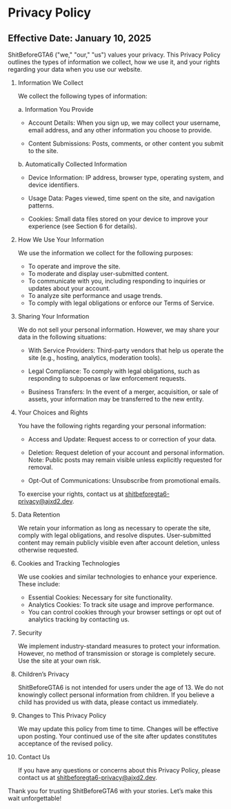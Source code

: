 # Privacy Policy

## Effective Date: January 10, 2025

ShitBeforeGTA6 ("we," "our," "us") values your privacy. This Privacy Policy outlines the types of information we collect, how we use it, and your rights regarding your data when you use our website.

1. Information We Collect

   We collect the following types of information:

   a. Information You Provide

   - Account Details: When you sign up, we may collect your username, email address, and any other information you choose to provide.

   - Content Submissions: Posts, comments, or other content you submit to the site.

   b. Automatically Collected Information

   - Device Information: IP address, browser type, operating system, and device identifiers.

   - Usage Data: Pages viewed, time spent on the site, and navigation patterns.

   - Cookies: Small data files stored on your device to improve your experience (see Section 6 for details).

2. How We Use Your Information

   We use the information we collect for the following purposes:

   - To operate and improve the site.
   - To moderate and display user-submitted content.
   - To communicate with you, including responding to inquiries or updates about your account.
   - To analyze site performance and usage trends.
   - To comply with legal obligations or enforce our Terms of Service.

3. Sharing Your Information

   We do not sell your personal information. However, we may share your data in the following situations:

   - With Service Providers: Third-party vendors that help us operate the site (e.g., hosting, analytics, moderation tools).

   - Legal Compliance: To comply with legal obligations, such as responding to subpoenas or law enforcement requests.
   - Business Transfers: In the event of a merger, acquisition, or sale of assets, your information may be transferred to the new entity.

4. Your Choices and Rights

   You have the following rights regarding your personal information:

   - Access and Update: Request access to or correction of your data.

   - Deletion: Request deletion of your account and personal information. Note: Public posts may remain visible unless explicitly requested for removal.

   - Opt-Out of Communications: Unsubscribe from promotional emails.

   To exercise your rights, contact us at [shitbeforegta6-privacy@ajxd2.dev](mailto:shitbeforegta6-privacy@ajxd2.dev).

5. Data Retention

   We retain your information as long as necessary to operate the site, comply with legal obligations, and resolve disputes. User-submitted content may remain publicly visible even after account deletion, unless otherwise requested.

6. Cookies and Tracking Technologies

   We use cookies and similar technologies to enhance your experience. These include:

   - Essential Cookies: Necessary for site functionality.
   - Analytics Cookies: To track site usage and improve performance.
   - You can control cookies through your browser settings or opt out of analytics tracking by contacting us.

7. Security

   We implement industry-standard measures to protect your information. However, no method of transmission or storage is completely secure. Use the site at your own risk.

8. Children’s Privacy

   ShitBeforeGTA6 is not intended for users under the age of 13. We do not knowingly collect personal information from children. If you believe a child has provided us with data, please contact us immediately.

9. Changes to This Privacy Policy

   We may update this policy from time to time. Changes will be effective upon posting. Your continued use of the site after updates constitutes acceptance of the revised policy.

10. Contact Us

    If you have any questions or concerns about this Privacy Policy, please contact us at [shitbeforegta6-privacy@ajxd2.dev](mailto:shitbeforegta6-privacy@ajxd2.dev).

Thank you for trusting ShitBeforeGTA6 with your stories. Let’s make this wait unforgettable!
